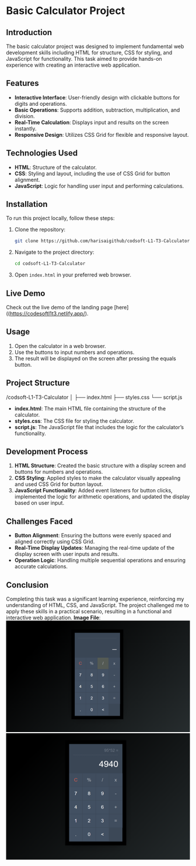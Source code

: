 # Basic Calculator Project

## Introduction
The basic calculator project was designed to implement fundamental web development skills including HTML for structure, CSS for styling, and JavaScript for functionality. This task aimed to provide hands-on experience with creating an interactive web application.

## Features
- **Interactive Interface**: User-friendly design with clickable buttons for digits and operations.
- **Basic Operations**: Supports addition, subtraction, multiplication, and division.
- **Real-Time Calculation**: Displays input and results on the screen instantly.
- **Responsive Design**: Utilizes CSS Grid for flexible and responsive layout.

## Technologies Used
- **HTML**: Structure of the calculator.
- **CSS**: Styling and layout, including the use of CSS Grid for button alignment.
- **JavaScript**: Logic for handling user input and performing calculations.

## Installation
To run this project locally, follow these steps:

1. Clone the repository:
    ```bash
    git clone https://github.com/harisaigithub/codsoft-L1-T3-Calculator.git
    ```
2. Navigate to the project directory:
    ```bash
    cd codsoft-L1-T3-Calculator
    ```
3. Open `index.html` in your preferred web browser.

## Live Demo
Check out the live demo of the landing page [here]((https://codesoftl1t3.netlify.app/).
## Usage
1. Open the calculator in a web browser.
2. Use the buttons to input numbers and operations.
3. The result will be displayed on the screen after pressing the equals button.

## Project Structure
/codsoft-L1-T3-Calculator
│
├── index.html
├── styles.css
└── script.js

- **index.html**: The main HTML file containing the structure of the calculator.
- **styles.css**: The CSS file for styling the calculator.
- **script.js**: The JavaScript file that includes the logic for the calculator’s functionality.

## Development Process
1. **HTML Structure**: Created the basic structure with a display screen and buttons for numbers and operations.
2. **CSS Styling**: Applied styles to make the calculator visually appealing and used CSS Grid for button layout.
3. **JavaScript Functionality**: Added event listeners for button clicks, implemented the logic for arithmetic operations, and updated the display based on user input.

## Challenges Faced
- **Button Alignment**: Ensuring the buttons were evenly spaced and aligned correctly using CSS Grid.
- **Real-Time Display Updates**: Managing the real-time update of the display screen with user inputs and results.
- **Operation Logic**: Handling multiple sequential operations and ensuring accurate calculations.

## Conclusion
Completing this task was a significant learning experience, reinforcing my understanding of HTML, CSS, and JavaScript. The project challenged me to apply these skills in a practical scenario, resulting in a functional and interactive web application.
**Image File**: 
![Alt text](caluclator/page1.png)
![Alt text](caluclator/page2.png)
